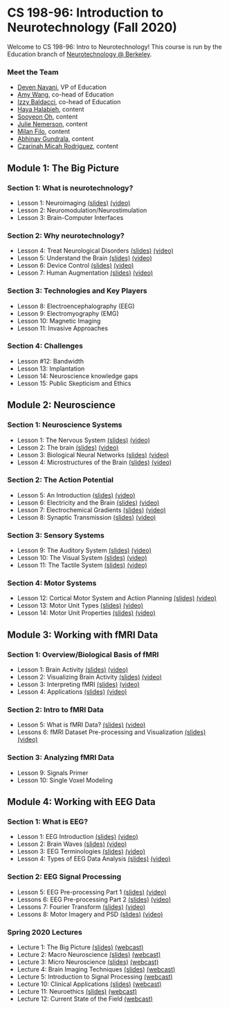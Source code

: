 # CS 198-96: Introduction to Neurotechnology (Fall 2020)

Welcome to CS 198-96: Intro to Neurotechnology! This course is run by the Education branch of [Neurotechnology @ Berkeley](https://neurotech.berkeley.edu).

<!-- ![](neurotech.gif) -->

<!-- ### Syllabus

[Syllabus](https://docs.google.com/document/d/1kKtiD6YWtURetEiy9AScyJoVWdasE68gR3KoMo3y4c4/edit?usp=sharing) -->

### Meet the Team

- [Deven Navani](https://linkedin.com/in/devennavani), VP of Education 
- [Amy Wang](https://www.linkedin.com/in/amywang58/), co-head of Education
- [Izzy Baldacci](https://www.linkedin.com/in/isabella-baldacci-74694519a/), co-head of Education
- [Haya Halabieh](https://www.linkedin.com/in/haya-halabieh-145941187/), content
- [Sooyeon Oh](https://www.linkedin.com/in/sooyeonoh/), content
- [Julie Nemerson](https://www.linkedin.com/in/julie-nemerson/), content
- [Milan Filo](https://www.linkedin.com/in/milan-f-b2a861110/), content
- [Abhinav Gundrala](), content
- [Czarinah Micah Rodriguez](), content

<h2>Module 1: The Big Picture</h2>
<h3>Section 1: What is neurotechnology?</h3>
<ul>
<li>Lesson 1: Neuroimaging <a href="https://docs.google.com/presentation/d/1FLcFBmpc2SduGUlvaqIIVNP73g3SqXxtOQfYx4R1_zc/edit?usp=sharing">(slides)</a> <a href="https://www.youtube.com/watch?v=9dqbn927S3Q&list=PL1ukmPI3TksPBugenpeLF10jjRXR0upOy&index=1">(video)</a></li>
<li>Lesson 2: Neuromodulation/Neurostimulation</li>
<li>Lesson 3: Brain-Computer Interfaces</li>
</ul>
<h3>Section 2: Why neurotechnology?</h3>
<ul>
<li>Lesson 4: Treat Neurological Disorders <a href="https://docs.google.com/presentation/d/1BfXXm0zDFGwfjLA8FDBKrkVQtKBiui-YOsA0MVTPLUw/edit?usp=sharing">(slides)</a> <a href="https://www.youtube.com/watch?v=hbYmDV1qEO8&list=PL1ukmPI3TksPBugenpeLF10jjRXR0upOy&index=2">(video)</a></li>
<li>Lesson 5: Understand the Brain <a href="https://docs.google.com/presentation/d/1qwlHM70bX7x82NIF32sRuV5GQbhZ473k9PvD69Mo6xk/edit?usp=sharing">(slides)</a> <a href="https://www.youtube.com/watch?v=V9uGlDig3f4&list=PL1ukmPI3TksPBugenpeLF10jjRXR0upOy&index=3">(video)</a></li>
<li>Lesson 6: Device Control <a href="https://docs.google.com/presentation/d/1IUP46SJQ0g8ckVMw2GMInaHannvMkQEU2Ny7gA75Cm0/edit?usp=sharing">(slides)</a> <a href="https://www.youtube.com/watch?v=Sk5JtpEU67I&list=PL1ukmPI3TksPBugenpeLF10jjRXR0upOy&index=4">(video)</a></li>
<li>Lesson 7: Human Augmentation <a href="https://docs.google.com/presentation/d/1CBYZXTknupmbC8VKwkMfRtCNJ7JAw1PdzKNDsTI-O-U/edit?usp=sharing">(slides)</a> <a href="https://www.youtube.com/watch?v=UrrycI5DGkw&list=PL1ukmPI3TksPBugenpeLF10jjRXR0upOy&index=5">(video)</a></li>
</ul>
<h3>Section 3: Technologies and Key Players</h3>
<ul>
<li>Lesson 8: Electroencephalography (EEG)</li>
<li>Lesson 9: Electromyography (EMG)</li>
<li>Lesson 10: Magnetic Imaging</li>
<li>Lesson 11: Invasive Approaches</li>
</ul>
<h3>Section 4: Challenges</h3>
<ul>
<li>Lesson #12: Bandwidth</li>
<li>Lesson 13: Implantation</li>
<li>Lesson 14: Neuroscience knowledge gaps</li>
<li>Lesson 15: Public Skepticism and Ethics</li>
</ul>

<h2>Module 2: Neuroscience</h2>
<h3>Section 1: Neuroscience Systems</h3>
<ul>
<li>Lesson 1: The Nervous System <a href="https://docs.google.com/presentation/d/1CKzW9Mj-kWbzKJVgzViOwFL_UwfNdXtFZjDgROIE3oo/edit?usp=sharing">(slides)</a> <a href="https://www.youtube.com/watch?v=p30UG9Ei2z4&list=PL1ukmPI3TksMzQzxg4SHfppN00YALaDVk&index=1">(video)</a></li>
<li>Lesson 2: The brain <a href="https://docs.google.com/presentation/d/1bg83i_cZ5th_ZAH2uA5FEpdIdqMPsxhxOiZYIyFBJko/edit?usp=sharing">(slides)</a> <a href="https://www.youtube.com/watch?v=25dpUD-D3W0&list=PL1ukmPI3TksMzQzxg4SHfppN00YALaDVk&index=2">(video)</a></li>
<li>Lesson 3: Biological Neural Networks <a href="https://docs.google.com/presentation/d/1gxE1jxJO06sMXNMfd08tDVFOW2-CK7pL1vXYObarA2g/edit?usp=sharing">(slides)</a> <a href="https://www.youtube.com/watch?v=rscWT5ALoDU&list=PL1ukmPI3TksMzQzxg4SHfppN00YALaDVk&index=3">(video)</a></li>
<li>Lesson 4: Microstructures of the Brain <a href="https://docs.google.com/presentation/d/1SCq0CNX2CIugPBB0KlNmOqnhjZ8DaKq2e1zHx2BQq5w/edit?usp=sharing">(slides)</a> <a href="https://www.youtube.com/watch?v=KYcU339pSdI&list=PL1ukmPI3TksMzQzxg4SHfppN00YALaDVk&index=4">(video)</a></li>
</ul>
<h3>Section 2: The Action Potential</h3>
<ul>
<li>Lesson 5: An Introduction <a href="https://docs.google.com/presentation/d/1OSk4neLIBU_KIqSaoicQDViWIhvazFbjpsmts1fOIUY/edit?usp=sharing">(slides)</a> <a href="https://www.youtube.com/watch?v=C0Kimw7QGqA&list=PL1ukmPI3TksMzQzxg4SHfppN00YALaDVk&index=5">(video)</a></li>
<li>Lesson 6: Electricity and the Brain <a href="https://docs.google.com/presentation/d/16WwNiVcuzSc5oTqPHXybShfruTZVz51A8Vq-QD7NXvk/edit?usp=sharing">(slides)</a> <a href="https://www.youtube.com/watch?v=ZL-Oh0fJSZs&list=PL1ukmPI3TksMzQzxg4SHfppN00YALaDVk&index=6">(video)</a></li>
<li>Lesson 7: Electrochemical Gradients <a href="https://docs.google.com/presentation/d/1Iij4Au4TxOcUjg0vqhNBC63XjKRoCJX2d-f3KlqUBW8/edit?usp=sharing">(slides)</a> <a href="https://www.youtube.com/watch?v=5U3-v4oQPL0&list=PL1ukmPI3TksMzQzxg4SHfppN00YALaDVk&index=7">(video)</a></li>
<li>Lesson 8: Synaptic Transmission <a href="https://docs.google.com/presentation/d/1ehgiAJMH0-RdZaMCDU-yxjh0sn-sEBgSgLeJkc4TPqo/edit?usp=sharing">(slides)</a> <a href="https://www.youtube.com/watch?v=fEmRaCe3PAM&list=PL1ukmPI3TksMzQzxg4SHfppN00YALaDVk&index=8">(video)</a></li>
</ul>
<h3>Section 3: Sensory Systems</h3>
<ul>
<li>Lesson 9: The Auditory System <a href="https://docs.google.com/presentation/d/1rN7bj9MHzjfSiA2R5kTF1zH74ezz9RhCN6gTFuZ5XoA/edit?usp=sharing">(slides)</a> <a href="https://www.youtube.com/watch?v=6P3oTWAJcpk&list=PL1ukmPI3TksMzQzxg4SHfppN00YALaDVk&index=9">(video)</a></li>
<li>Lesson 10: The Visual System <a href="https://docs.google.com/presentation/d/1sRyADjcXivcN6RTCjUv643qIYFwkDDslB8FZKLUc0pQ/edit?usp=sharing">(slides)</a> <a href="https://www.youtube.com/watch?v=fJKhxPNicz0&list=PL1ukmPI3TksMzQzxg4SHfppN00YALaDVk&index=10">(video)</a></li>
<li>Lesson 11: The Tactile System <a href="https://docs.google.com/presentation/d/12C8leVaD6G99xOEN92nNpjjWclrB39paEhWOP0euddo/edit?usp=sharing">(slides)</a> <a href="https://www.youtube.com/watch?v=0j8_oGT4PM0&list=PL1ukmPI3TksMzQzxg4SHfppN00YALaDVk&index=11">(video)</a></li>
</ul>
<h3>Section 4: Motor Systems</h3>
<ul>
<li>Lesson 12: Cortical Motor System and Action Planning <a href="https://docs.google.com/presentation/d/16-Ro2h6gk3CpHGjhFtVUHlUQfGrdCehABsO6SCKxxPY/edit?usp=sharing">(slides)</a> <a href="https://www.youtube.com/watch?v=Wm1z6951kgk&list=PL1ukmPI3TksMzQzxg4SHfppN00YALaDVk&index=12">(video)</a></li>
<li>Lesson 13: Motor Unit Types <a href="https://docs.google.com/presentation/d/19R8Kee-U1ySjmUKnF1FeskkAjfn0mpG_Q9KlraDjRyg/edit?usp=sharing">(slides)</a> <a href="https://www.youtube.com/watch?v=ta0O91uYAso&list=PL1ukmPI3TksMzQzxg4SHfppN00YALaDVk&index=13">(video)</a></li>
<li>Lesson 14: Motor Unit Properties <a href="https://docs.google.com/presentation/d/1ltadiNnLDY5C74gAUQAFxmxZQqIasB1oT36rbF8HCko/edit?usp=sharing">(slides)</a> <a href="https://www.youtube.com/watch?v=4-y0NklOtbo&list=PL1ukmPI3TksMzQzxg4SHfppN00YALaDVk&index=14">(video)</a></li>
</ul>

<h2>Module 3: Working with fMRI Data</h2>
<h3>Section 1: Overview/Biological Basis of fMRI</h3>
<ul>
<li>Lesson 1: Brain Activity <a href="https://docs.google.com/presentation/d/1-OZ4QzExx3xUoVR6MmxxenqSEJzgoDVzDKryy2WasFM/edit?usp=sharing">(slides)</a> <a href="https://www.youtube.com/watch?v=JjVluic-xsg&list=PL1ukmPI3TksOE_hAotuZs_rjQnwFsKVTK&index=1">(video)</a></li>
<li>Lesson 2: Visualizing Brain Activity <a href="https://docs.google.com/presentation/d/1tthza5zAGhKMiBn6s0U82VDV27NZK-s5_U6pFGrDPZQ/edit?usp=sharing">(slides)</a> <a href="https://www.youtube.com/watch?v=GnZ2K_tkyI0&list=PL1ukmPI3TksOE_hAotuZs_rjQnwFsKVTK&index=2">(video)</a></li>
<li>Lesson 3: Interpreting fMRI <a href="https://docs.google.com/presentation/d/1Gj7YF-f_V7ndLYQUsJLVgwO7c56sZsSmkz2AuknijOQ/edit?usp=sharing">(slides)</a> <a href="https://www.youtube.com/watch?v=YZXB5EdMh3I&list=PL1ukmPI3TksOE_hAotuZs_rjQnwFsKVTK&index=3">(video)</a></li>
<li>Lesson 4: Applications <a href="https://docs.google.com/presentation/d/17IpWVwQww8hF5yCsPg3nu-H65ktNipr3bJMEWTsjpBA/edit?usp=sharing">(slides)</a> <a href="https://www.youtube.com/watch?v=yShZTUeUYf4&list=PL1ukmPI3TksOE_hAotuZs_rjQnwFsKVTK&index=4">(video)</a></li>
</ul>
<h3>Section 2: Intro to fMRI Data</h3>
<ul>
<li>Lesson 5: What is fMRI Data? <a href="https://docs.google.com/presentation/d/11PA44_Sr6MPpW6MCvqyladqttZkEU3ar_lpqsIJUxIM/edit?usp=sharing">(slides)</a> <a href="https://www.youtube.com/watch?v=4SEybkSY21U&list=PL1ukmPI3TksOE_hAotuZs_rjQnwFsKVTK&index=5">(video)</a></li>
<li>Lessons 6: fMRI Dataset Pre-processing and Visualization <a href="https://docs.google.com/presentation/d/1nec5qOeJ_maIO4CA98AgHZ0Dg2xfm6rOpo38v8kiqI8/edit?usp=sharing">(slides)</a> <a href="https://www.youtube.com/watch?v=YajaZ3R81GY&list=PL1ukmPI3TksOE_hAotuZs_rjQnwFsKVTK&index=6">(video)</a></li>
</ul>
<h3>Section 3: Analyzing fMRI Data</h3>
<ul>
<li>Lesson 9: Signals Primer</li>
<li>Lesson 10: Single Voxel Modeling</li>
</ul>

<h2>Module 4: Working with EEG Data</h2>
<h3>Section 1: What is EEG?</h3>
<ul>
<li>Lesson 1: EEG Introduction <a href="https://docs.google.com/presentation/d/126x2u3lR0dD9emaBR3q6ARCg0u_PvjRvZFbtRgttHlE/edit?usp=sharing">(slides)</a> <a href="https://www.youtube.com/watch?v=JYpoyuGwoo8&list=PL1ukmPI3TksNK8S_CtURjdNevOTahQUZy&index=2">(video)</a></li>
<li>Lesson 2: Brain Waves <a href="https://docs.google.com/presentation/d/126x2u3lR0dD9emaBR3q6ARCg0u_PvjRvZFbtRgttHlE/edit?usp=sharing">(slides)</a> <a href="https://www.youtube.com/watch?v=FNBscvYnVxc&list=PL1ukmPI3TksNK8S_CtURjdNevOTahQUZy&index=3">(video)</a></li>
<li>Lesson 3: EEG Terminologies <a href="https://docs.google.com/presentation/d/126x2u3lR0dD9emaBR3q6ARCg0u_PvjRvZFbtRgttHlE/edit?usp=sharing">(slides)</a> <a href="https://www.youtube.com/watch?v=E0j4qKWhNik&list=PL1ukmPI3TksNK8S_CtURjdNevOTahQUZy&index=4">(video)</a></li>
<li>Lesson 4: Types of EEG Data Analysis <a href="https://docs.google.com/presentation/d/126x2u3lR0dD9emaBR3q6ARCg0u_PvjRvZFbtRgttHlE/edit?usp=sharing">(slides)</a> <a href="https://www.youtube.com/watch?v=56VdNTRPSXc&list=PL1ukmPI3TksNK8S_CtURjdNevOTahQUZy&index=5">(video)</a></li>
</ul>
<h3>Section 2: EEG Signal Processing</h3>
<ul>
<li>Lesson 5: EEG Pre-processing Part 1 <a href="https://docs.google.com/presentation/d/1DpxxfgoNkLl5DT9ocDEdmOUultxEsmf3qUyFiJr_DUw/edit?usp=sharing">(slides)</a> <a href="https://www.youtube.com/watch?v=ggk6jRV_U40&list=PL1ukmPI3TksNK8S_CtURjdNevOTahQUZy&index=6">(video)</a></li>
<li>Lessons 6: EEG Pre-processing Part 2 <a href="https://docs.google.com/presentation/d/1DpxxfgoNkLl5DT9ocDEdmOUultxEsmf3qUyFiJr_DUw/edit?usp=sharing">(slides)</a> <a href="https://www.youtube.com/watch?v=NNTrRwBcTI8&list=PL1ukmPI3TksNK8S_CtURjdNevOTahQUZy&index=7">(video)</a></li>
<li>Lessons 7: Fourier Transform <a href="https://docs.google.com/presentation/d/1DpxxfgoNkLl5DT9ocDEdmOUultxEsmf3qUyFiJr_DUw/edit?usp=sharing">(slides)</a> <a href="https://www.youtube.com/watch?v=i5gnmaQM8DA&list=PL1ukmPI3TksNK8S_CtURjdNevOTahQUZy&index=8">(video)</a></li>
<li>Lessons 8: Motor Imagery and PSD <a href="https://docs.google.com/presentation/d/1DpxxfgoNkLl5DT9ocDEdmOUultxEsmf3qUyFiJr_DUw/edit?usp=sharing">(slides)</a> <a href="https://www.youtube.com/watch?v=seIJdCa3k-Y&list=PL1ukmPI3TksNK8S_CtURjdNevOTahQUZy&index=9">(video)</a></li>
</ul>

### Spring 2020 Lectures

- Lecture 1: The Big Picture [(slides)](https://docs.google.com/presentation/d/18uCmsE90HPA1_8xNekUP94K5ErNxOS5hffchtTHXlLg/edit?usp=sharing) [(webcast)](https://www.youtube.com/watch?v=JWnHp_lqkKY) 
- Lecture 2: Macro Neuroscience [(slides)](https://docs.google.com/presentation/d/1qf8d9TegBbjmpbiEGmMCCupMV_R1GzlB0OUxH956umc/edit?usp=sharing) [(webcast)](https://youtu.be/IY02T5WzCpw)
- Lecture 3: Micro Neuroscience [(slides)](https://docs.google.com/presentation/d/1v1lizm3QJqGZx0vuf2hYUl0MvI9G786ZRvUn52kutPk/edit?usp=sharing) [(webcast)](https://youtu.be/FT_gtKjSTQQ)
- Lecture 4: Brain Imaging Techniques [(slides)](https://docs.google.com/presentation/d/1Xx8Ssu3ZhAqTyweJZJMXOBT8urqL5kGnCppBIxzM3SM/edit?usp=sharing) [(webcast)](https://youtu.be/rsP_Obn7JKU)
- Lecture 5: Introduction to Signal Processing [(webcast)](https://youtu.be/gURGgMwAoDM)
- Lecture 10: Clinical Applications [(slides)](https://docs.google.com/presentation/d/1I5xrWjetjQesf7aAzMJwKvL0yQG4yI6IxYkVmpix4oM/edit?usp=sharing) [(webcast)](https://youtu.be/OmwgQUC69mc)
- Lecture 11: Neuroethics [(slides)](https://docs.google.com/presentation/d/1Q0yCELR0dzq3aViE_IOU7gFfSs_s-NZVFGVRqwjsBjk/edit?usp=sharing) [(webcast)](https://youtu.be/ftGm5tj6QMg)
- Lecture 12: Current State of the Field [(webcast)](https://youtu.be/T9HmHf7EPms)

<!-- ### Labs

- [Lab 1: Getting started with EEG](http://docs.openbci.com/Tutorials/02-Ganglion_Getting%20Started_Guide)
- Lab 2: Sensory extension
- [Lab 3: Detecting event-related potentials](lab3)
- [Lab 4: Neurofeedback](lab4)
- [Lab 5: Steady-state visually evoked potentials](lab5)
- [Lab 6: Detecting stress using biosignals](lab6)
- [Lab 7: Measuring attention using cross-brain correlations](lab7)
- [Lab 8: Detecting and controlling muscle movements](lab8)
- [Lab 9: Characterizing EEG responses to smell](lab9) -->
